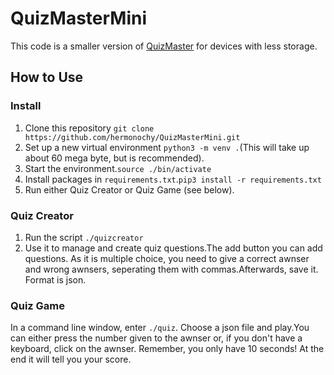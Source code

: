 # QuizMasterMini

This code is a smaller version of [QuizMaster](https://github.com/hermonochy/QuizMaster) for devices with less storage.

## How to Use

### Install
1. Clone this repository `git clone https://github.com/hermonochy/QuizMasterMini.git`
2. Set up a new virtual environment `python3 -m venv .`(This will take up about 60 mega byte, but is recommended).
3. Start the environment.`source ./bin/activate`
4. Install packages in `requirements.txt`.`pip3 install -r requirements.txt`
5. Run either Quiz Creator or Quiz Game (see below).

### Quiz Creator

1. Run the script `./quizcreator` 
2. Use it to manage and create quiz questions.The add button you can add questions. As it is multiple choice, you need to give a correct awnser and wrong awnsers, seperating them with commas.Afterwards, save it. Format is json.

### Quiz Game

In a command line window, enter `./quiz`. Choose a json file and play.You can either press the number given to the awnser or, if you don't have a keyboard, click on the awnser. Remember, you only have 10 seconds! At the end it will tell you your score.




